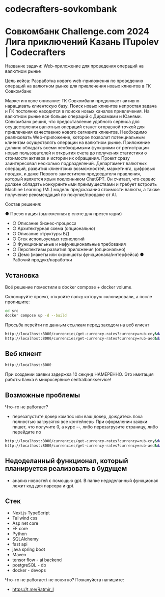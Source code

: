 # codecrafters-sovkombank


# Совкомбанк Challenge.com 2024 Лига приключений Казань ITupolev | Codecrafters


Название задачи: Web-приложение для проведения операций на валютном рынке

Цель кейса: Разработка нового web-приложения по проведению операций на валютном рынке для привлечения новых клиентов в ГК Совкомбанк

Маркетинговое описание: ГК Совкомбанк продолжает активно наращивать клиентскую базу. Поиск новых клиентов непростая задача и ГК постоянно находится в поиске новых каналов привлечения. На валютном рынке все больше операций с Дирхамами и Юанями. Совкомбанк решил, что предоставление удобного сервиса для осуществления валютных операций станет отправной точкой для привлечения качественно нового сегмента клиентов.
Необходимо реализовать Web-приложение, которое позволит потенциальным клиентам осуществлять операции на валютном рынке. Приложение должно обладать всеми необходимыми функциями от регистрации новых пользователей и открытия счета до получения статистики о стоимости активов и истории их обращения. 
Проект сразу заинтересовал несколько подразделений. Департамент валютных операций, развития клиентских возможностей, маркетинга, цифровых продаж, и даже Первого заместителя председателя правления, который является ярым поклонником ChatGPT. Он считает, что сервис должен обладать конкурентными преимуществами и требует встроить Machine Learning (ML) модель предсказания стоимости валюты, а также получение рекомендаций по покупке/продаже от AI. 

Состав решения: 

●	Презентация (выложенная в слоте для презентации)
-   ○	Описание бизнес-процесса
-   ○	Архитектурная схема (опционально)
-   ○	Описание структуры БД
-   ○	Стек используемых технологий
-   ○	Функциональные и нефункциональные требования
-   ○	Перспективы развития приложения (опционально)
-   ○	Демо (макеты или скриншоты функционала/интерфейса)
●	Рабочий продукт/наработки	

## Установка

Всё решение поместили в docker compose + docker volume.

Склонируйте проект, откройте папку которую склонировали, а после пропишите:

```sh
cd src
docker compose up -d --build
```

Просьба перейти по данным ссылкам перед заходом на веб клиент
```sh
http://localhost:8000/currencies/get-currency-rates?currency=rub-cny&days=1
http://localhost:8000/currencies/get-currency-rates?currency=rub-aed&days=1
```

## Веб клиент

```sh
http://localhost:3000
```

При создании заявки задержка 10 секунд НАМЕРЕННО. Это имитация работы банка в микросервисе centralbankservice!

## Возможные проблемы
Что-то не работает? 
- перезапустите докер компос или ваш докер, дождитесь пока полностью загрузятся все контейнеры
При оформлении заявки пишет, что получите 0, а курс --, либо перезагрузите страницу, либо перейдите по 
```sh
http://localhost:8000/currencies/get-currency-rates?currency=rub-cny&days=1
http://localhost:8000/currencies/get-currency-rates?currency=rub-aed&days=1
```

## Недоделанный функционал, который планируется реализовать в будущем
- анализ новостей с помощью gpt. В папке недоделанный функционал лежит код для парсера и gpt.

## Стек
- Next.js TypeScript
- Tailwind css 
- Asp net core
- EF core 
- Python
- SQLAlchemy
- fast api
- java spring boot
- Maven
- tensor flow - ai backend
- postgreSQL - db
- docker - devops

Что-то не работает/ не понятно? Пожалуйста напишите:
- https://t.me/Ratmir_I